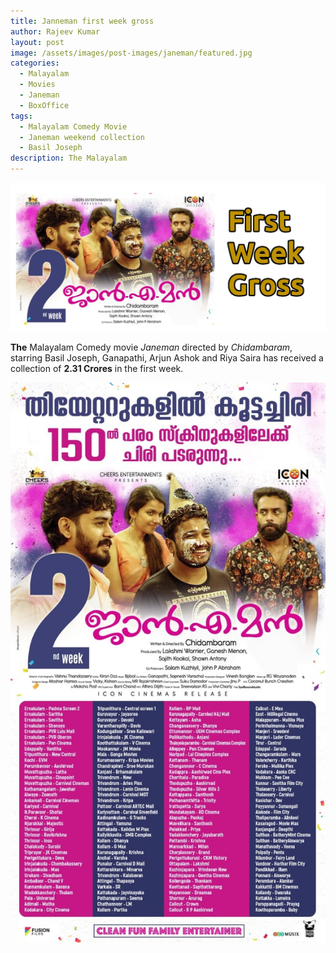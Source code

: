 ```yaml
---
title: Janneman first week gross
author: Rajeev Kumar
layout: post
image: /assets/images/post-images/janeman/featured.jpg
categories:
  - Malayalam
  - Movies
  - Janeman
  - BoxOffice
tags:
  - Malayalam Comedy Movie
  - Janeman weekend collection
  - Basil Joseph
description: The Malayalam 
---
```

![Janeman featured image](/assets/images/post-images/janeman/featured.jpg)

**The** Malayalam Comedy movie *Janeman* directed by *Chidambaram*, starring Basil Joseph, Ganapathi, Arjun Ashok and Riya Saira has received a collection of **2.31 Crores** in the first week.

![Janeman poster 1](/assets/images/post-images/janeman/1.jpeg)
